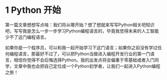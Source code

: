 # 1 Python 开始

第一篇文章想想写点啥：我们将从哪开始？想了想就来写写Python相关吧知识吧，写写我是怎么一步一步学习Python编程语言的，毕竟我觉得未来的人工智能少不了这门编程语言。

如果你是一个程序员，可以和我一起开始学习下这门语言；如果你之前没有学过任何编程语言，那最好不过了，可以把Python当做进入编程开发行业的第一门语言，相信你觉得不会后悔选择Python。我的出发点将会偏重于零基础或者入门同学，文章中我也会把自己定位成一个Python初学者，让我们一起进入Python编程之旅！


